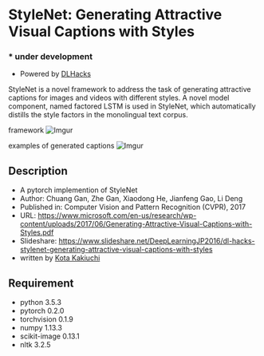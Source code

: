 # StyleNet: Generating Attractive Visual Captions with Styles

### * under development
- Powered by [DLHacks](http://deeplearning.jp/hacks/)

StyleNet is a novel framework to address the task of generating attractive captions for images and videos with different styles. A novel model component, named factored LSTM is used in StyleNet, which automatically distills the style factors in the monolingual text corpus.

framework
![Imgur](https://i.imgur.com/G5ZTvwB.png)

examples of generated captions
![Imgur](https://i.imgur.com/aUJXKEo.png)

## Description
- A pytorch implemention of StyleNet
- Author: Chuang Gan, Zhe Gan, Xiaodong He, Jianfeng Gao, Li Deng
- Published in: Computer Vision and Pattern Recognition (CVPR), 2017
- URL:  https://www.microsoft.com/en-us/research/wp-content/uploads/2017/06/Generating-Attractive-Visual-Captions-with-Styles.pdf
- Slideshare: https://www.slideshare.net/DeepLearningJP2016/dl-hacks-stylenet-generating-attractive-visual-captions-with-styles
- written by [Kota Kakiuchi](https://github.com/kacky24)

## Requirement
- python 3.5.3
- pytorch 0.2.0
- torchvision 0.1.9
- numpy 1.13.3
- scikit-image 0.13.1
- nltk 3.2.5
